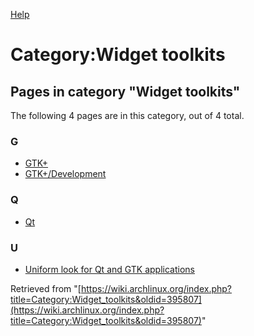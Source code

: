 [Help](//www.mediawiki.org/wiki/Special:MyLanguage/Help:Categories)

# Category:Widget toolkits

## Pages in category "Widget toolkits"

The following 4 pages are in this category, out of 4 total.

### G

*   [GTK+](/index.php/GTK%2B "GTK+")
*   [GTK+/Development](/index.php/GTK%2B/Development "GTK+/Development")

### Q

*   [Qt](/index.php/Qt "Qt")

### U

*   [Uniform look for Qt and GTK applications](/index.php/Uniform_look_for_Qt_and_GTK_applications "Uniform look for Qt and GTK applications")

Retrieved from "[https://wiki.archlinux.org/index.php?title=Category:Widget_toolkits&oldid=395807](https://wiki.archlinux.org/index.php?title=Category:Widget_toolkits&oldid=395807)"